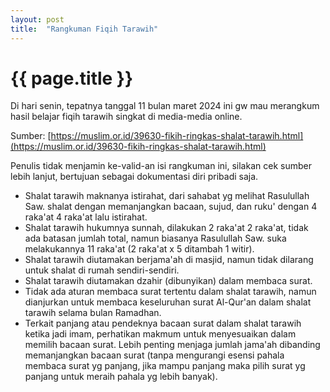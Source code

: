 ```yaml
---
layout: post
title:  "Rangkuman Fiqih Tarawih"
---
```


# {{ page.title }}

Di hari senin, tepatnya tanggal 11 bulan maret 2024 ini gw mau merangkum hasil belajar fiqih tarawih singkat di media-media online.

Sumber: [https://muslim.or.id/39630-fikih-ringkas-shalat-tarawih.html](https://muslim.or.id/39630-fikih-ringkas-shalat-tarawih.html)

Penulis tidak menjamin ke-valid-an isi rangkuman ini, silakan cek sumber lebih lanjut, bertujuan sebagai dokumentasi diri pribadi saja.

- Shalat tarawih maknanya istirahat, dari sahabat yg melihat Rasulullah Saw. shalat dengan memanjangkan bacaan, sujud, dan ruku' dengan 4 raka'at 4 raka'at lalu istirahat.
- Shalat tarawih hukumnya sunnah, dilakukan 2 raka'at 2 raka'at, tidak ada batasan jumlah total, namun biasanya Rasulullah Saw. suka melakukannya 11 raka'at (2 raka'at x 5 ditambah 1 witir).
- Shalat tarawih diutamakan berjama'ah di masjid, namun tidak dilarang untuk shalat di rumah sendiri-sendiri.
- Shalat tarawih diutamakan dzahir (dibunyikan) dalam membaca surat.
- Tidak ada aturan membaca surat tertentu dalam shalat tarawih, namun dianjurkan untuk membaca keseluruhan surat Al-Qur'an dalam shalat tarawih selama bulan Ramadhan.
- Terkait panjang atau pendeknya bacaan surat dalam shalat tarawih ketika jadi imam, perhatikan makmum untuk menyesuaikan dalam memilih bacaan surat. Lebih penting menjaga jumlah jama'ah dibanding memanjangkan bacaan surat (tanpa mengurangi esensi pahala membaca surat yg panjang, jika mampu panjang maka pilih surat yg panjang untuk meraih pahala yg lebih banyak).
